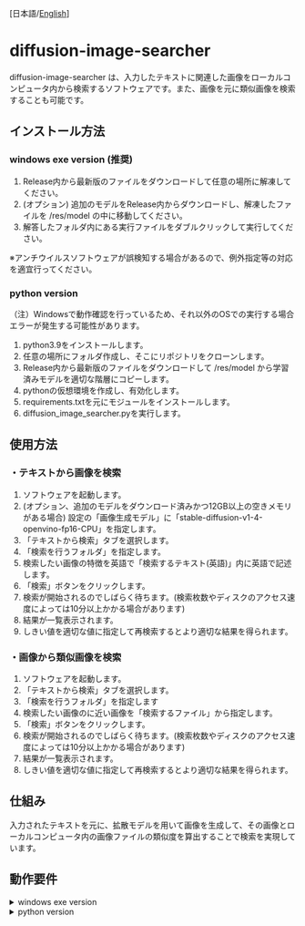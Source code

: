 [日本語/[English](https://github.com/kasys1422/diffusion-image-searcher/blob/main/README_EN.md)]
# diffusion-image-searcher

diffusion-image-searcher は、入力したテキストに関連した画像をローカルコンピュータ内から検索するソフトウェアです。また、画像を元に類似画像を検索することも可能です。

## インストール方法

### windows exe version (推奨)

1. Release内から最新版のファイルをダウンロードして任意の場所に解凍してください。
2. (オプション) 追加のモデルをRelease内からダウンロードし、解凍したファイルを /res/model の中に移動してください。
3. 解答したフォルダ内にある実行ファイルをダブルクリックして実行してください。

※アンチウイルスソフトウェアが誤検知する場合があるので、例外指定等の対応を適宜行ってください。

### python version

（注）Windowsで動作確認を行っているため、それ以外のOSでの実行する場合エラーが発生する可能性があります。

1. python3.9をインストールします。
2. 任意の場所にフォルダ作成し、そこにリポジトリをクローンします。
3. Release内から最新版のファイルをダウンロードして /res/model から学習済みモデルを適切な階層にコピーします。
4. pythonの仮想環境を作成し、有効化します。
5. requirements.txtを元にモジュールをインストールします。
6. diffusion_image_searcher.pyを実行します。

## 使用方法

### ・テキストから画像を検索

1. ソフトウェアを起動します。
2. (オプション、追加のモデルをダウンロード済みかつ12GB以上の空きメモリがある場合) 設定の「画像生成モデル」に「stable-diffusion-v1-4-openvino-fp16-CPU」を指定します。
3. 「テキストから検索」タブを選択します。
4. 「検索を行うフォルダ」を指定します。
5. 検索したい画像の特徴を英語で「検索するテキスト(英語)」内に英語で記述します。
6. 「検索」ボタンをクリックします。
7. 検索が開始されるのでしばらく待ちます。(検索枚数やディスクのアクセス速度によっては10分以上かかる場合があります)
8. 結果が一覧表示されます。
9. しきい値を適切な値に指定して再検索するとより適切な結果を得られます。

### ・画像から類似画像を検索

1. ソフトウェアを起動します。
2. 「テキストから検索」タブを選択します。
3. 「検索を行うフォルダ」を指定します
4. 検索したい画像のに近い画像を「検索するファイル」から指定します。
5. 「検索」ボタンをクリックします。
6. 検索が開始されるのでしばらく待ちます。(検索枚数やディスクのアクセス速度によっては10分以上かかる場合があります)
7. 結果が一覧表示されます。
8. しきい値を適切な値に指定して再検索するとより適切な結果を得られます。

## 仕組み

入力されたテキストを元に、拡散モデルを用いて画像を生成して、その画像とローカルコンピュータ内の画像ファイルの類似度を算出することで検索を実現しています。

## 動作要件

<details>
  <summary>
    windows exe version
  </summary>
  <dl>
    <dt>OS</dt>
    <dd>Windows10 もしくは Windows11</dd>
    <dt>CPU</dt>
    <dd>AVX2命令もしくはSSE2命令に対応した4コア以上のx64 CPU（Intel製、2019年以降の製品を推奨） <br>※AVX命令もしくはSSE2命令に対応したCPU</dd>
    <dt>RAM</dt>
    <dd>16GB以上 ※12GB以上</dd>
    <dt>ROM</dt>
    <dd>10GB以上の空き容量</dd>
    <dt>ディスプレイ</dt>
    <dd>拡大率100％で解像度1280x720より広い表示領域</dd>
    ※最低動作要件
  </dl>
</details>

<details>
  <summary>
    python version
  </summary>
  <dl>
    <dt>Python Version</dt>
    <dd>python 3.9</dd>
    <dt>CPU</dt>
    <dd>AVX2命令もしくはSSE2命令に対応した4コア以上のx64 CPU（Intel製、2019年以降の製品を推奨） <br>※AVX命令もしくはSSE2命令に対応したCPU</dd>
    <dt>RAM</dt>
    <dd>16GB以上 ※12GB以上</dd>
    <dt>ROM</dt>
    <dd>10GB以上の空き容量</dd>
    <dt>ディスプレイ</dt>
    <dd>拡大率100％で解像度1280x720より広い表示領域</dd>
    ※最低動作要件
  </dl>
</details>
